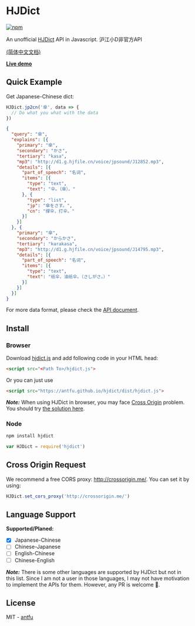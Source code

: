 # HJDict
[![npm](https://img.shields.io/npm/v/hjdict.svg?style=flat-square)](https://www.npmjs.com/package/hjdict)

An unofficial [HJDict](http://dict.hjenglish.com/) API in Javascript. 沪江小D非官方API

[(简体中文文档)](./README.zh-cn.md)

**[Live demo](https://antfu.github.io/hjdict/example/)**

## Quick Example
Get Japanese-Chinese dict:
```js
HJDict.jp2cn('傘', data => {
  // Do what you what with the data
})
```

```JSON
{
  "query": "傘",
  "explains": [{
    "primary": "傘",
    "secondary": "かさ",
    "tertiary": "kasa",
    "mp3": "http://d1.g.hjfile.cn/voice/jpsound/J12852.mp3",
    "details": [{
      "part_of_speech": "名词",
      "items": [{
        "type": "text",
        "text": "伞。（傘）。"
      }, {
        "type": "list",
        "jp": "傘をさす。",
        "cn": "撑伞，打伞。"
      }]
    }]
  }, {
    "primary": "傘",
    "secondary": "からかさ",
    "tertiary": "karakasa",
    "mp3": "http://d1.g.hjfile.cn/voice/jpsound/J14795.mp3",
    "details": [{
      "part_of_speech": "名词",
      "items": [{
        "type": "text",
        "text": "纸伞，油纸伞。（さしがさ。）"
      }]
    }]
  }]
}
```
For more data format, please check the [API document](./docs/API.md).

## Install
### Browser
Download [hjdict.js](./dist/hjdict.js)
and add following code in your HTML head:
```html
<script src="<Path To>/hjdict.js">
```
Or you can just use
```html
<script src="https://antfu.github.io/hjdict/dist/hjdict.js">
```

***Note:*** When using HJDict in browser,
you may face [Cross Origin](https://developer.mozilla.org/en-US/docs/Web/HTTP/Access_control_CORS) problem.
You should try [the solution here](#cross-origin-request).

### Node
```sh
npm install hjdict
```
```js
var HJDict = require('hjdict')
```

## Cross Origin Request
We recommend a free CORS proxy: http://crossorigin.me/. You can set it by using:
```js
HJDict.set_cors_proxy('http://crossorigin.me/')
```

## Language Support
**Supported/Planed:**
- [x] Japanese-Chinese
- [ ] Chinese-Japanese
- [ ] English-Chinese
- [ ] Chinese-English

***Note:*** There is some other languages are supported by HJDict but not
in this list. Since I am not a user in those languages, I may not have
motivation to implement the APIs for them. However, any PR is welcome 🤗.


## License
MIT - [antfu](https://github.com/antfu)
